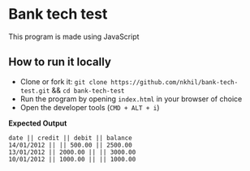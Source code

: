 # Bank tech test

This program is made using JavaScript

## How to run it locally

- Clone or fork it: `git clone https://github.com/nkhil/bank-tech-test.git` && `cd bank-tech-test`
- Run the program by opening `index.html` in your browser of choice
- Open the developer tools (`CMD + ALT + i`)

**Expected Output**

```
date || credit || debit || balance
14/01/2012 || || 500.00 || 2500.00
13/01/2012 || 2000.00 || || 3000.00
10/01/2012 || 1000.00 || || 1000.00
```
